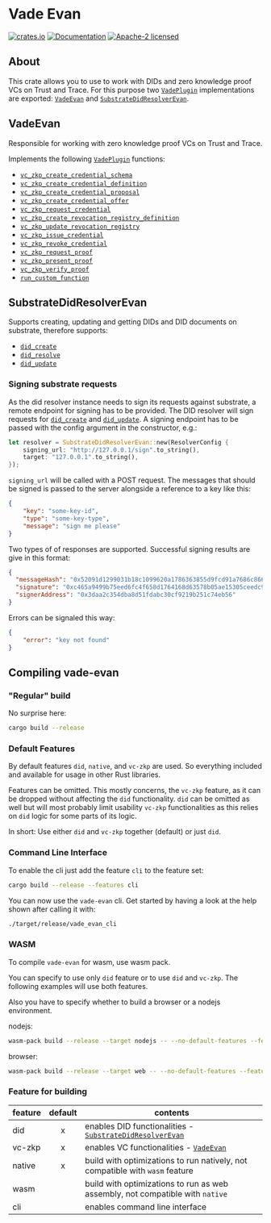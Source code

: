 # Vade Evan

[![crates.io](https://img.shields.io/crates/v/vade.svg)](https://crates.io/crates/vade-evan)
[![Documentation](https://docs.rs/vade/badge.svg)](https://docs.rs/vade:q)
[![Apache-2 licensed](https://img.shields.io/crates/l/vade.svg)](./LICENSE.txt)

## About

This crate allows you to use to work with DIDs and zero knowledge proof VCs on Trust and Trace.
For this purpose two [`VadePlugin`] implementations are exported: [`VadeEvan`] and [`SubstrateDidResolverEvan`].

## VadeEvan

Responsible for working with zero knowledge proof VCs on Trust and Trace.

Implements the following [`VadePlugin`] functions:

- [`vc_zkp_create_credential_schema`]
- [`vc_zkp_create_credential_definition`]
- [`vc_zkp_create_credential_proposal`]
- [`vc_zkp_create_credential_offer`]
- [`vc_zkp_request_credential`]
- [`vc_zkp_create_revocation_registry_definition`]
- [`vc_zkp_update_revocation_registry`]
- [`vc_zkp_issue_credential`]
- [`vc_zkp_revoke_credential`]
- [`vc_zkp_request_proof`]
- [`vc_zkp_present_proof`]
- [`vc_zkp_verify_proof`]
- [`run_custom_function`]

## SubstrateDidResolverEvan

Supports creating, updating and getting DIDs and DID documents on substrate, therefore supports:

- [`did_create`]
- [`did_resolve`]
- [`did_update`]

### Signing substrate requests

As the did resolver instance needs to sign its requests against substrate, a remote endpoint for signing has to be provided. The DID resolver will sign requests for [`did_create`] and [`did_update`]. A signing endpoint has to be passed with the config argument in the constructor, e.g.:

```rust
let resolver = SubstrateDidResolverEvan::new(ResolverConfig {
    signing_url: "http://127.0.0.1/sign".to_string(),
    target: "127.0.0.1".to_string(),
});
```

`signing_url` will be called with a POST request. The messages that should be signed is passed to the server alongside a reference to a key like this:

```json
{
    "key": "some-key-id",
    "type": "some-key-type",
    "message": "sign me please"
}
```

Two types of of responses are supported. Successful signing results are give in this format:

```json
{
  "messageHash": "0x52091d1299031b18c1099620a1786363855d9fcd91a7686c866ad64f83de13ff",
  "signature": "0xc465a9499b75eed6fc4f658d1764168d63578b05ae15305ceedc94872bda793f74cb850c0683287b245b4da523851fbbe37738116635ebdb08e80b867c0b4aea1b",
  "signerAddress": "0x3daa2c354dba8d51fdabc30cf9219b251c74eb56"
}
```

Errors can be signaled this way:

```json
{
    "error": "key not found"
}
```

## Compiling vade-evan

### "Regular" build

No surprise here:

```sh
cargo build --release
```

### Default Features

By default features `did`, `native`, and `vc-zkp` are used. So everything included and available for usage in other Rust libraries.

Features can be omitted. This mostly concerns, the `vc-zkp` feature, as it can be dropped without affecting the `did` functionality. `did` can be omitted as well but will most probably limit usability `vc-zkp` functionalities as this relies on `did` logic for some parts of its logic.

In short: Use either `did` and `vc-zkp` together (default) or just `did`.

### Command Line Interface

To enable the cli just add the feature `cli` to the feature set:

```sh
cargo build --release --features cli
```

You can now use the `vade-evan` cli. Get started by having a look at the help shown after calling it with:

```sh
./target/release/vade_evan_cli
```

### WASM

To compile `vade-evan` for wasm, use wasm pack.

You can specify to use only `did` feature or to use `did` and `vc-zkp`. The following examples will use both features.

Also you have to specify whether to build a browser or a nodejs environment.

nodejs:

```sh
wasm-pack build --release --target nodejs -- --no-default-features --features did,vc-zkp,wasm
```

browser:

```sh
wasm-pack build --release --target web -- --no-default-features --features did,vc-zkp,wasm
```

### Feature for building

| feature | default | contents |
| ------- |:--------:| ------- |
| did     | x        | enables DID functionalities - [`SubstrateDidResolverEvan`] |
| vc-zkp  | x        | enables VC functionalities - [`VadeEvan`] |
| native  | x        | build with optimizations to run natively, not compatible with `wasm` feature |
| wasm    |          | build with optimizations to run as web assembly, not compatible with `native` |
| cli     |          | enables command line interface |

[`did_create`]: https://docs.rs/vade_evan/*/vade_evan/resolver/struct.SubstrateDidResolverEvan.html#method.did_create
[`did_resolve`]: https://docs.rs/vade_evan/*/vade_evan/resolver/struct.SubstrateDidResolverEvan.html#method.did_resolve
[`did_update`]: https://docs.rs/vade_evan/*/vade_evan/resolver/struct.SubstrateDidResolverEvan.html#method.did_update
[`SubstrateDidResolverEvan`]: https://docs.rs/vade_evan/*/vade_evan/resolver/struct.SubstrateDidResolverEvan.html
[`Vade`]: https://docs.rs/vade_evan/*/vade/struct.Vade.html
[`VadePlugin`]: https://docs.rs/vade_evan/*/vade/trait.VadePlugin.html
[`VadeEvan`]: https://docs.rs/vade_evan/*/vade_evan/struct.VadeEvan.html
[`vc_zkp_create_credential_definition`]: https://docs.rs/vade_evan/*/vade_evan/struct.VadeEvan.html#method.vc_zkp_create_credential_definition
[`vc_zkp_create_credential_offer`]: https://docs.rs/vade_evan/*/vade_evan/struct.VadeEvan.html#method.vc_zkp_create_credential_offer
[`vc_zkp_create_credential_proposal`]: https://docs.rs/vade_evan/*/vade_evan/struct.VadeEvan.html#method.vc_zkp_create_credential_proposal
[`vc_zkp_create_credential_schema`]: https://docs.rs/vade_evan/*/vade_evan/struct.VadeEvan.html#method.vc_zkp_create_credential_schema
[`vc_zkp_create_revocation_registry_definition`]: https://docs.rs/vade_evan/*/vade_evan/struct.VadeEvan.html#method.vc_zkp_create_revocation_registry_definition
[`vc_zkp_issue_credential`]: https://docs.rs/vade_evan/*/vade_evan/struct.VadeEvan.html#method.vc_zkp_issue_credential
[`vc_zkp_present_proof`]: https://docs.rs/vade_evan/*/vade_evan/struct.VadeEvan.html#method.vc_zkp_present_proof
[`vc_zkp_request_credential`]: https://docs.rs/vade_evan/*/vade_evan/struct.VadeEvan.html#method.vc_zkp_request_credential
[`vc_zkp_request_proof`]: https://docs.rs/vade_evan/*/vade_evan/struct.VadeEvan.html#method.vc_zkp_request_proof
[`vc_zkp_revoke_credential`]: https://docs.rs/vade_evan/*/vade_evan/struct.VadeEvan.html#method.vc_zkp_revoke_credential
[`vc_zkp_update_revocation_registry`]: https://docs.rs/vade_evan/*/vade_evan/struct.VadeEvan.html#method.vc_zkp_update_revocation_registry
[`vc_zkp_verify_proof`]: https://docs.rs/vade_evan/*/vade_evan/struct.VadeEvan.html#method.vc_zkp_verify_proof
[`run_custom_function`]: https://docs.rs/vade_evan/*/vade_evan/struct.VadeEvan.html#method.run_custom_function
